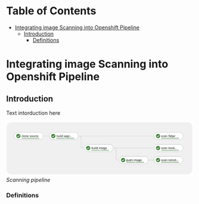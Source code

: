 
Table of Contents
=================

   * [Integrating image Scanning into Openshift Pipeline](#integrating-image-scanning-into-openshift-pipeline)
      * [Introduction](#introduction)
         * [Definitions](#definitions)
         
# Integrating image Scanning into Openshift Pipeline

## Introduction
Text intorduction here

![Scanning pipeline](images/trivy-scanning-pipeline.png)
*Scanning pipeline*
 
### Definitions
